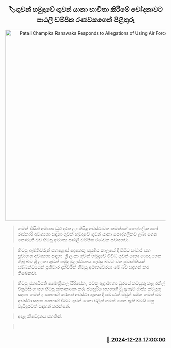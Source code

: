 <p align='center'><b><h2 align='center' title='Patali Champika Ranawaka Responds to Allegations of Using Air Force Aircrafts'>🏷ගුවන් හමුදාවේ ගුවන් යානා භාවිතා කිරීමේ චෝදනාවට පාඨලී චම්පික රණවකගෙන් පිළිතුරු</h2></b></p>
<p align='center'><img src='https://helakuru.sgp1.cdn.digitaloceanspaces.com/esana/images/lib/patali-champika-1[1].jpg' width='600' alt='Patali Champika Ranawaka Responds to Allegations of Using Air Force Aircrafts'></p>

> තමන් විසින් අමාත්‍ය ධුර දරන ලද කිසිදු අවස්ථාවක තමන්ගේ පෞද්ගලික හෝ රාජකාරි අවශ්‍යතා සඳහා ගුවන් හමුදාවේ ගුවන් යානා පෞද්ගලිකව ලබා ගෙන නොමැති බව හිටපු අමාත්‍ය පාඨලී චම්පික රණවක පවසනවා.

> හිටපු ඇමතිවරුන් පහළොස් දෙනෙකු පසුගිය කාලයේ දී විවිධ සංචාර සහ ප්‍රවාහන අවශ්‍යතා සඳහා  ශ්‍රී ලංකා ගුවන් හමුදාවේ විවිධ ගුවන් යානා යොදා ගෙන තිබූ බව ශ්‍රී ලංකා ගුවන් හමුදා මුලස්ථානය පැවසූ බවට වන ප්‍රවෘත්තියක් සම්බන්ධයෙන් ප්‍රතිචාර දක්වමින් හිටපු අමාත්‍යවරයා මේ බව සඳහන් කර තිබෙනවා.

> හිටපු ජනාධිපති මෛත්‍රීපාල සිරිසේන, එවක අග්‍රාමාත්‍ය ධුරයේ කටයුතු කළ රනිල් වික්‍රමසිංහ සහ හිටපු කතානායක කරු ජයසූරිය සහභාගී වූ ඇතැම් රාජ්‍ය කටයුතු සඳහා තමන් ද සහභාගී කරගත් අවස්ථා තුනක දී පමණක් ඔවුන් සමග තමන් එම අවස්ථා සඳහා සහභාගී වීමට ගුවන් යානා වලින් ගමන් ගෙන ඇති බවයි ඔහු වැඩිදුරටත් සඳහන් කරන්නේ.

> අදාළ නිවේදනය පහතින්. 

>  



<h3 align='right'><a href='https://www.helakuru.lk/esana/p/106070/'>📅 2024-12-23 17:00:00</a></h3>
